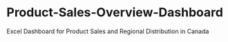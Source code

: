 # Product-Sales-Overview-Dashboard
Excel Dashboard for Product Sales and Regional Distribution in Canada
